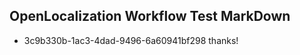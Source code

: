 ## OpenLocalization Workflow Test MarkDown
* 3c9b330b-1ac3-4dad-9496-6a60941bf298 
thanks!<!--HONumber=Mar16_HO2-->
